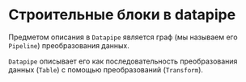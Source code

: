 # Строительные блоки в datapipe

Предметом описания в `Datapipe` является граф (мы называем его `Pipeline`)
преобразования данных.

`Datapipe` описывает его как последовательность преобразования данных (`Table`)
с помощью преобразований (`Transform`).
